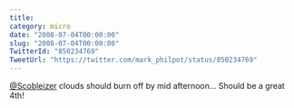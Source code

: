 ```yaml
---
title: 
category: micro
date: "2008-07-04T00:00:00"
slug: "2008-07-04T00:00:00"
TwitterId: "850234769"
TweetUrl: "https://twitter.com/mark_philpot/status/850234769"
---
```


[@Scobleizer](https://twitter.com/Scobleizer) clouds should burn off by mid
afternoon... Should be a great 4th!
